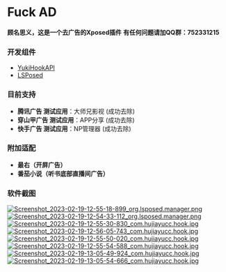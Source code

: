 # Fuck AD
**顾名思义，这是一个去广告的Xposed插件**
**有任何问题请加QQ群：752331215**

### 开发组件
- [YukiHookAPI](https://github.com/fankes/YukiHookAPI)
- [LSPosed](https://github.com/LSPosed/LSPosed)

### 目前支持
- **腾讯广告 测试应用**：大师兄影视 (成功去除)
- **穿山甲广告 测试应用**：APP分享 (成功去除)
- **快手广告 测试应用**：NP管理器 (成功去除)

### 附加适配
- **最右（开屏广告）**
- **番茄小说（听书底部直播间广告）**

### 软件截图

[![Screenshot_2023-02-19-12-55-18-899_org.lsposed.manager.png](https://imgs.hujiayucc.cn/2023/02/19/63f1ac4d9dbc6.png)](https://imgs.hujiayucc.cn/2023/02/19/63f1ac4d9dbc6.png)
[![Screenshot_2023-02-19-12-54-33-112_org.lsposed.manager.png](https://imgs.hujiayucc.cn/2023/02/19/63f1ac53b5851.png)](https://imgs.hujiayucc.cn/2023/02/19/63f1ac53b5851.png)
[![Screenshot_2023-02-19-12-55-30-830_com.hujiayucc.hook.jpg](https://imgs.hujiayucc.cn/2023/02/19/63f1ac56dd05e.jpg)](https://imgs.hujiayucc.cn/2023/02/19/63f1ac56dd05e.jpg)
[![Screenshot_2023-02-19-12-56-05-743_com.hujiayucc.hook.jpg](https://imgs.hujiayucc.cn/2023/02/19/63f1ac585e0b2.jpg)](https://imgs.hujiayucc.cn/2023/02/19/63f1ac585e0b2.jpg)
[![Screenshot_2023-02-19-12-55-50-020_com.hujiayucc.hook.jpg](https://imgs.hujiayucc.cn/2023/02/19/63f1ac5564763.jpg)](https://imgs.hujiayucc.cn/2023/02/19/63f1ac5564763.jpg)
[![Screenshot_2023-02-19-12-55-54-588_com.hujiayucc.hook.jpg](https://imgs.hujiayucc.cn/2023/02/19/63f1ac4f8a5d3.jpg)](https://imgs.hujiayucc.cn/2023/02/19/63f1ac4f8a5d3.jpg)
[![Screenshot_2023-02-19-13-05-49-924_com.hujiayucc.hook.jpg](https://imgs.hujiayucc.cn/2023/02/19/63f1ae48ae7bd.jpg)](https://imgs.hujiayucc.cn/2023/02/19/63f1ae48ae7bd.jpg)
[![Screenshot_2023-02-19-13-05-54-666_com.hujiayucc.hook.jpg](https://imgs.hujiayucc.cn/2023/02/19/63f1ae46174f7.jpg)](https://imgs.hujiayucc.cn/2023/02/19/63f1ae46174f7.jpg)